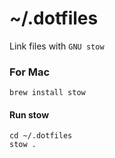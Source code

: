 # ~/.dotfiles 
Link files with `GNU stow`
### For Mac
```
brew install stow 
```
#### Run stow
```
cd ~/.dotfiles
stow .
```
